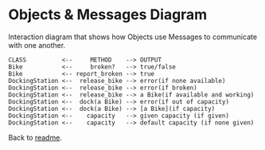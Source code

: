 # Objects & Messages Diagram

Interaction diagram that shows how Objects use Messages to communicate with one another.

```
CLASS          <--     METHOD    --> OUTPUT
Bike           <--     broken?   --> true/false
Bike           <-- report_broken --> true
DockingStation <--  release_bike --> error(if none available)
DockingStation <--  release_bike --> error(if broken)
DockingStation <--  release_bike --> a Bike(if available and working)
DockingStation <--  dock(a Bike) --> error(if out of capacity)
DockingStation <--  dock(a Bike) --> [a Bike](if capacity)
DockingStation <--    capacity   --> given capacity (if given)
DockingStation <--    capacity   --> default capacity (if none given)
```
Back to [readme](README.md).
